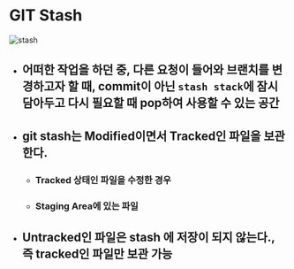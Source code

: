 # GIT Stash
![stash](https://user-images.githubusercontent.com/68778883/153596865-aa542d18-242a-4180-ac9f-f76b1b6de68b.png)

- ## 어떠한 작업을 하던 중, 다른 요청이 들어와 브랜치를 변경하고자 할 때, commit이 아닌 `stash stack`에 잠시 담아두고 다시 필요할 때 pop하여 사용할 수 있는 공간
- ## git stash는 Modified이면서 Tracked인 파일을 보관한다.
  - ### Tracked 상태인 파일을 수정한 경우
  - ### Staging Area에 있는 파일
- ## Untracked인 파일은 stash 에 저장이 되지 않는다., 즉 tracked인 파일만 보관 가능